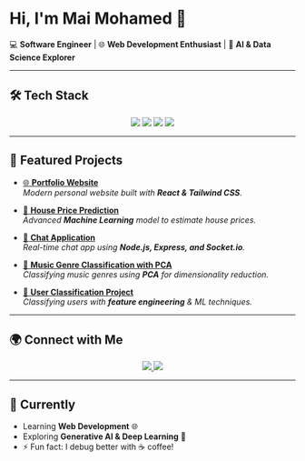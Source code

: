 # Hi, I'm Mai Mohamed 👋  

💻 **Software Engineer** | 🌐 **Web Development Enthusiast** | 🤖 **AI & Data Science Explorer**

---

## 🛠️ Tech Stack  

<p align="center">
  <img src="https://img.shields.io/badge/Python-3776AB?style=for-the-badge&logo=python&logoColor=white"/>
  <img src="https://img.shields.io/badge/JavaScript-F7DF1E?style=for-the-badge&logo=javascript&logoColor=black"/>
  <img src="https://img.shields.io/badge/Node.js-43853D?style=for-the-badge&logo=node.js&logoColor=white"/>
  <img src="https://img.shields.io/badge/SQL-003B57?style=for-the-badge&logo=postgresql&logoColor=white"/>
</p>

---

## 🚀 Featured Projects  

- [🌐 **Portfolio Website**](https://github.com/mai-mo/portfolio)  
   _Modern personal website built with **React & Tailwind CSS**._

- [🏡 **House Price Prediction**](https://github.com/mai-mo/House-Prices)  
   _Advanced **Machine Learning** model to estimate house prices._

- [📱 **Chat Application**](https://github.com/mai-mo/chat-app)  
   _Real-time chat app using **Node.js, Express, and Socket.io**._

- [🎵 **Music Genre Classification with PCA**](https://github.com/mai-mo/Music_Genre_Classification_with_PCA_Project)  
   _Classifying music genres using **PCA** for dimensionality reduction._

- [👥 **User Classification Project**](https://github.com/mai-mo/User-Classification-Project)  
   _Classifying users with **feature engineering** & ML techniques._

---

## 🌍 Connect with Me  

<p align="center">
  <a href="https://www.linkedin.com/in/maimohamedd/">
    <img src="https://img.shields.io/badge/-LinkedIn-0077B5?style=for-the-badge&logo=Linkedin&logoColor=white"/>
  </a>
  <a href="mailto:mymhmd858@gmail.com">
    <img src="https://img.shields.io/badge/-Gmail-D14836?style=for-the-badge&logo=Gmail&logoColor=white"/>
  </a>
</p>

---

## 🌱 Currently  

- Learning **Web Development** 🌐  
- Exploring **Generative AI & Deep Learning** 🤖  
- ⚡ Fun fact: I debug better with ☕ coffee!


